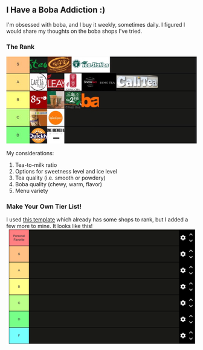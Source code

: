 ## I Have a Boba Addiction :)

I'm obsessed with boba, and I buy it weekly, sometimes daily. I figured I would share my thoughts on the boba shops I've tried.


### The Rank

![Here it is.](https://raw.githubusercontent.com/isabelaesteban/BobaRatings/main/IMG_0517%202.jpg)

My considerations: 
1. Tea-to-milk ratio
2. Options for sweetness level and ice level
3. Tea quality (i.e. smooth or powdery)
4. Boba quality (chewy, warm, flavor)
5. Menu variety

### Make Your Own Tier List!
I used [this template](https://tiermaker.com/create/boba-tier-list-cerritos-artesia-41255) which already has some shops to rank, but I added a few more to mine.
It looks like this!
![looks like this](https://raw.githubusercontent.com/isabelaesteban/BobaRatings/main/Screen%20Shot%202020-10-03%20at%2010.34.03%20PM.png)

